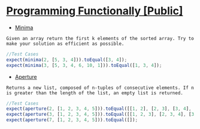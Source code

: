 # [Programming Functionally [Public]](https://www.notion.so/Programming-Functionally-Public-0e898d0c55fb4a06b5e950856dc1f6a4)

* [Minima](https://www.notion.so/Minima-07fc97f2096440f984dbf1a5de68d696)

```
Given an array return the first k elements of the sorted array. Try to make your solution as efficient as possible.
```

```javascript
//Test Cases
expect(minima(2, [5, 3, 4])).toEqual([3, 4]);
expect(minima(3, [5, 3, 4, 6, 10, 1])).toEqual([1, 3, 4]);
```
* [Aperture](https://www.notion.so/Aperture-aff15bc42f414e47bf3adf6685a31bcb)

```
Returns a new list, composed of n-tuples of consecutive elements. If n is greater than the length of the list, an empty list is returned.
```

```javascript
//Test Cases
expect(aperture(2, [1, 2, 3, 4, 5])).toEqual([[1, 2], [2, 3], [3, 4], [4, 5]]);
expect(aperture(3, [1, 2, 3, 4, 5])).toEqual([[1, 2, 3], [2, 3, 4], [3, 4, 5]]);
expect(aperture(7, [1, 2, 3, 4, 5])).toEqual([]);
```